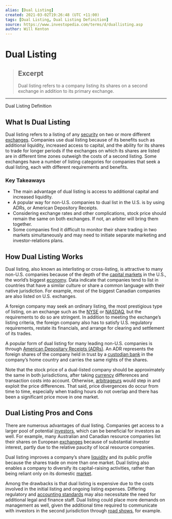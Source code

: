 ```yaml
---
alias: [Dual Listing]
created: 2021-03-02T19:26:48 (UTC +11:00)
tags: [Dual Listing, Dual Listing Definition]
source: https://www.investopedia.com/terms/d/duallisting.asp
author: Will Kenton
---
```


# Dual Listing

> ## Excerpt
> Dual listing refers to a company listing its shares on a second exchange in addition to its primary exchange.

---

Dual Listing Definition
## What Is Dual Listing

Dual listing refers to a listing of any [security](https://www.investopedia.com/terms/s/security.asp) on two or more different [exchanges](https://www.investopedia.com/terms/e/exchange.asp). Companies use dual listing because of its benefits such as additional liquidity, increased access to capital, and the ability for its shares to trade for longer periods if the exchanges on which its shares are listed are in different time zones outweigh the costs of a second listing. Some exchanges have a number of listing categories for companies that seek a dual listing, each with different requirements and benefits.

### Key Takeaways

-   The main advantage of dual listing is access to additional capital and increased liquidity.
-   A popular way for non-U.S. companies to dual list in the U.S. is by using ADRs, or American Depository Receipts.
-   Considering exchange rates and other complications, stock price should remain the same on both exchanges. If not, an arbiter will bring them together.
-   Some companies find it difficult to monitor their share trading in two markets simultaneously and may need to initiate separate marketing and investor-relations plans.

## How Dual Listing Works

Dual listing, also known as interlisting or cross-listing, is attractive to many non-U.S. companies because of the depth of the [capital markets](https://www.investopedia.com/terms/c/capitalmarkets.asp) in the U.S., the world’s biggest [economy](https://www.investopedia.com/terms/e/economy.asp). Data indicate that companies tend to list in countries that have a similar culture or share a common language with their native jurisdiction. For example, most of the biggest Canadian companies are also listed on U.S. exchanges.

A foreign company may seek an ordinary listing, the most prestigious type of listing, on an exchange such as the [NYSE](https://www.investopedia.com/terms/n/nyse.asp) or [NASDAQ](https://www.investopedia.com/terms/n/nasdaq.asp), but the requirements to do so are stringent. In addition to meeting the exchange’s listing criteria, the foreign company also has to satisfy U.S. regulatory requirements, restate its financials, and arrange for clearing and settlement of its trades.

A popular form of dual listing for many leading non-U.S. companies is through [American Depositary Receipts (ADRs)](https://www.investopedia.com/terms/a/adr.asp). An ADR represents the foreign shares of the company held in trust by a [custodian bank](https://www.investopedia.com/terms/c/custodian.asp) in the company’s home country and carries the same rights of the shares.

Note that the stock price of a dual-listed company should be approximately the same in both jurisdictions, after taking [currency](https://www.investopedia.com/terms/c/currency.asp) differences and transaction costs into account. Otherwise, [arbitrageurs](https://www.investopedia.com/terms/a/arbitrageur.asp) would step in and exploit the price differences. That said, price divergences do occur from time to time, especially when trading hours do not overlap and there has been a significant price move in one market.

## Dual Listing Pros and Cons

There are numerous advantages of dual listing. Companies get access to a larger pool of potential [investors](https://www.investopedia.com/terms/i/investor.asp), which can be beneficial for investors as well. For example, many Australian and Canadian resource companies list their shares on European [exchanges](https://www.investopedia.com/terms/e/exchange.asp) because of substantial investor interest, partly due to the relative paucity of local resource companies.

Dual listing improves a company’s share [liquidity](https://www.investopedia.com/terms/l/liquidity.asp) and its public profile because the shares trade on more than one market. Dual listing also enables a company to diversify its capital-raising activities, rather than being reliant only on its domestic [market](https://www.investopedia.com/terms/m/market.asp).

Among the drawbacks is that dual listing is expensive due to the costs involved in the initial listing and ongoing listing expenses. Differing regulatory and [accounting standards](https://www.investopedia.com/terms/a/accounting-standard.asp) may also necessitate the need for additional legal and finance staff. Dual listing could place more demands on management as well, given the additional time required to communicate with investors in the second jurisdiction through [road shows](https://www.investopedia.com/terms/r/roadshow.asp), for example.
